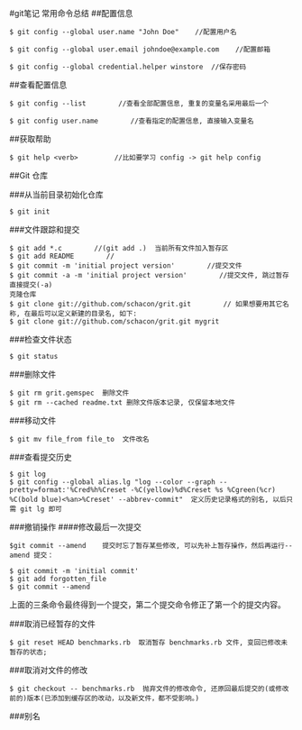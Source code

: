 #git笔记 常用命令总结
##配置信息
```shell
$ git config --global user.name "John Doe"    //配置用户名

$ git config --global user.email johndoe@example.com    //配置邮箱

$ git config --global credential.helper winstore  //保存密码
```
##查看配置信息
```shell
$ git config --list        //查看全部配置信息, 重复的变量名采用最后一个

$ git config user.name        //查看指定的配置信息, 直接输入变量名
```
##获取帮助
```shell
$ git help <verb>         //比如要学习 config -> git help config
```

##Git 仓库

###从当前目录初始化仓库
```shell
$ git init
```
###文件跟踪和提交
```shell
$ git add *.c        //(git add .)  当前所有文件加入暂存区
$ git add README        //
$ git commit -m 'initial project version'        //提交文件
$ git commit -a -m 'initial project version'        //提交文件, 跳过暂存直接提交(-a)
克隆仓库
$ git clone git://github.com/schacon/grit.git        // 如果想要用其它名称, 在最后可以定义新建的目录名, 如下:
$ git clone git://github.com/schacon/grit.git mygrit
```
###检查文件状态
```shell
$ git status
```
###删除文件
```shell
$ git rm grit.gemspec  删除文件
$ git rm --cached readme.txt 删除文件版本记录, 仅保留本地文件
```
###移动文件
```shell
$ git mv file_from file_to  文件改名
```
###查看提交历史
```shell
$ git log
$ git config --global alias.lg "log --color --graph --pretty=format:'%Cred%h%Creset -%C(yellow)%d%Creset %s %Cgreen(%cr) %C(bold blue)<%an>%Creset' --abbrev-commit"  定义历史记录格式的别名, 以后只需 git lg 即可
```
###撤销操作
####修改最后一次提交
```shell
$git commit --amend    提交时忘了暂存某些修改, 可以先补上暂存操作，然后再运行--amend 提交：

$ git commit -m 'initial commit'
$ git add forgotten_file
$ git commit --amend
```
上面的三条命令最终得到一个提交，第二个提交命令修正了第一个的提交内容。


###取消已经暂存的文件
```shell
$ git reset HEAD benchmarks.rb  取消暂存 benchmarks.rb 文件, 变回已修改未暂存的状态;
```
###取消对文件的修改
```shell
$ git checkout -- benchmarks.rb  抛弃文件的修改命令, 还原回最后提交的(或修改前的)版本(已添加到缓存区的改动，以及新文件，都不受影响。)
```
###别名

